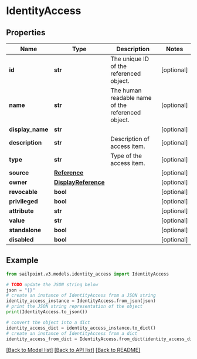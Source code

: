 # IdentityAccess


## Properties

Name | Type | Description | Notes
------------ | ------------- | ------------- | -------------
**id** | **str** | The unique ID of the referenced object. | [optional] 
**name** | **str** | The human readable name of the referenced object. | [optional] 
**display_name** | **str** |  | [optional] 
**description** | **str** | Description of access item. | [optional] 
**type** | **str** | Type of the access item. | [optional] 
**source** | [**Reference**](Reference.md) |  | [optional] 
**owner** | [**DisplayReference**](DisplayReference.md) |  | [optional] 
**revocable** | **bool** |  | [optional] 
**privileged** | **bool** |  | [optional] 
**attribute** | **str** |  | [optional] 
**value** | **str** |  | [optional] 
**standalone** | **bool** |  | [optional] 
**disabled** | **bool** |  | [optional] 

## Example

```python
from sailpoint.v3.models.identity_access import IdentityAccess

# TODO update the JSON string below
json = "{}"
# create an instance of IdentityAccess from a JSON string
identity_access_instance = IdentityAccess.from_json(json)
# print the JSON string representation of the object
print(IdentityAccess.to_json())

# convert the object into a dict
identity_access_dict = identity_access_instance.to_dict()
# create an instance of IdentityAccess from a dict
identity_access_from_dict = IdentityAccess.from_dict(identity_access_dict)
```
[[Back to Model list]](../README.md#documentation-for-models) [[Back to API list]](../README.md#documentation-for-api-endpoints) [[Back to README]](../README.md)


